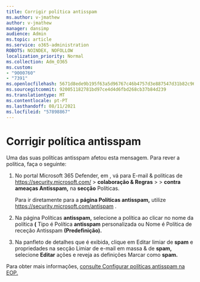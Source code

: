 ```yaml
---
title: Corrigir política antisspam
ms.author: v-jmathew
author: v-jmathew
manager: dansimp
audience: Admin
ms.topic: article
ms.service: o365-administration
ROBOTS: NOINDEX, NOFOLLOW
localization_priority: Normal
ms.collection: Adm_O365
ms.custom:
- "9000760"
- "7391"
ms.openlocfilehash: 5671d8ede9b195f63a5d96767c46b4757d3e887547d31b82c969c36dc974f753
ms.sourcegitcommit: 920051182781bd97ce4d4d6fbd268cb37b84d239
ms.translationtype: MT
ms.contentlocale: pt-PT
ms.lasthandoff: 08/11/2021
ms.locfileid: "57898867"
---
```

# <a name="fix-anti-spam-policy"></a>Corrigir política antisspam

Uma das suas políticas antisspam afetou esta mensagem. Para rever a política, faça o seguinte:

1. No portal Microsoft 365 Defender, em , vá para E-mail & políticas de <https://security.microsoft.com/>  \> **colaboração & Regras** \>  \> **contra ameaças Antisspam,** na **secção** Políticas.

   Para ir diretamente para a **página Políticas antisspam,** utilize <https://security.microsoft.com/antispam> .

2. Na página Políticas **antisspam,** selecione a política ao clicar no nome da  política **(** Tipo é Política **antisspam** personalizada ou Nome é Política de receção Antisspam **(Predefinição).**

3. Na panfleto de detalhes que é exibida, clique em Editar limiar de **spam** e propriedades na secção Limiar de e-mail em massa & de **spam,** selecione **Editar** ações e reveja as definições Marcar como **spam.**

Para obter mais informações, [consulte Configurar políticas antisspam na EOP.](https://docs.microsoft.com/microsoft-365/security/office-365-security/configure-your-spam-filter-policies)
